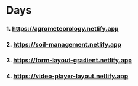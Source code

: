 # Days

### 1. https://agrometeorology.netlify.app
### 2. https://soil-management.netlify.app
### 3. https://form-layout-gradient.netlify.app
### 4. https://video-player-layout.netlify.app